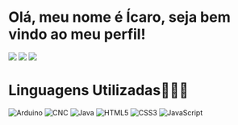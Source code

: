 <h1>Olá, meu nome é Ícaro, seja bem vindo ao meu perfil!</h1>

<div>
<a href = "https://github.com/icarofranklin/icarofranklin">
<a href="https://www.linkedin.com/in/icaro-franklin079/" target="_blank"><img src="https://img.shields.io/badge/-LinkedIn-%230077B5?style=for-the-badge&logo=linkedin&logoColor=white" target="_blank"></a> 
<a href="https://www.youtube.com/@icarofranklin79" target="_blank"><img src="https://img.shields.io/badge/YouTube-FF0000?style=for-the-badge&logo=youtube&logoColor=white" target="_blank"></a>
<a href="https://www.instagram.com/dev_icaro/" target="_blank"><img src="https://img.shields.io/badge/-Instagram-%23E4405F?style=for-the-badge&logo=instagram&logoColor=white" target="_blank"></a>

<h1>Linguagens Utilizadas🧑🏻‍💻</h1>

![Arduino](https://img.shields.io/badge/Arduino-00979D?style=for-the-badge&logo=arduino&logoColor=white)
![CNC](https://img.shields.io/badge/CNC-2C3E50?style=for-the-badge&logo=data-studio&logoColor=white)
![Java](https://img.shields.io/badge/Java-007396?style=for-the-badge&logo=java&logoColor=white)
![HTML5](https://img.shields.io/badge/HTML5-E34F26?style=for-the-badge&logo=html5&logoColor=white)
![CSS3](https://img.shields.io/badge/CSS3-1572B6?style=for-the-badge&logo=css3&logoColor=white)
![JavaScript](https://img.shields.io/badge/JavaScript-F7DF1E?style=for-the-badge&logo=javascript&logoColor=black)
